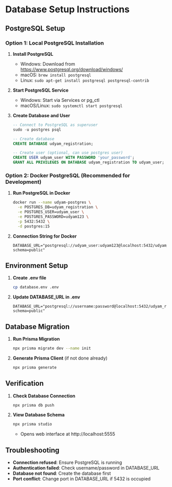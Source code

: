 # Database Setup Instructions

## PostgreSQL Setup

### Option 1: Local PostgreSQL Installation

1. **Install PostgreSQL**
   - Windows: Download from https://www.postgresql.org/download/windows/
   - macOS: `brew install postgresql`
   - Linux: `sudo apt-get install postgresql postgresql-contrib`

2. **Start PostgreSQL Service**
   - Windows: Start via Services or pg_ctl
   - macOS/Linux: `sudo systemctl start postgresql`

3. **Create Database and User**
   ```sql
   -- Connect to PostgreSQL as superuser
   sudo -u postgres psql
   
   -- Create database
   CREATE DATABASE udyam_registration;
   
   -- Create user (optional, can use postgres user)
   CREATE USER udyam_user WITH PASSWORD 'your_password';
   GRANT ALL PRIVILEGES ON DATABASE udyam_registration TO udyam_user;
   ```

### Option 2: Docker PostgreSQL (Recommended for Development)

1. **Run PostgreSQL in Docker**
   ```bash
   docker run --name udyam-postgres \
     -e POSTGRES_DB=udyam_registration \
     -e POSTGRES_USER=udyam_user \
     -e POSTGRES_PASSWORD=udyam123 \
     -p 5432:5432 \
     -d postgres:15
   ```

2. **Connection String for Docker**
   ```
   DATABASE_URL="postgresql://udyam_user:udyam123@localhost:5432/udyam_registration?schema=public"
   ```

## Environment Setup

1. **Create .env file**
   ```bash
   cp database.env .env
   ```

2. **Update DATABASE_URL in .env**
   ```
   DATABASE_URL="postgresql://username:password@localhost:5432/udyam_registration?schema=public"
   ```

## Database Migration

1. **Run Prisma Migration**
   ```bash
   npx prisma migrate dev --name init
   ```

2. **Generate Prisma Client** (if not done already)
   ```bash
   npx prisma generate
   ```

## Verification

1. **Check Database Connection**
   ```bash
   npx prisma db push
   ```

2. **View Database Schema**
   ```bash
   npx prisma studio
   ```
   - Opens web interface at http://localhost:5555

## Troubleshooting

- **Connection refused**: Ensure PostgreSQL is running
- **Authentication failed**: Check username/password in DATABASE_URL
- **Database not found**: Create the database first
- **Port conflict**: Change port in DATABASE_URL if 5432 is occupied
